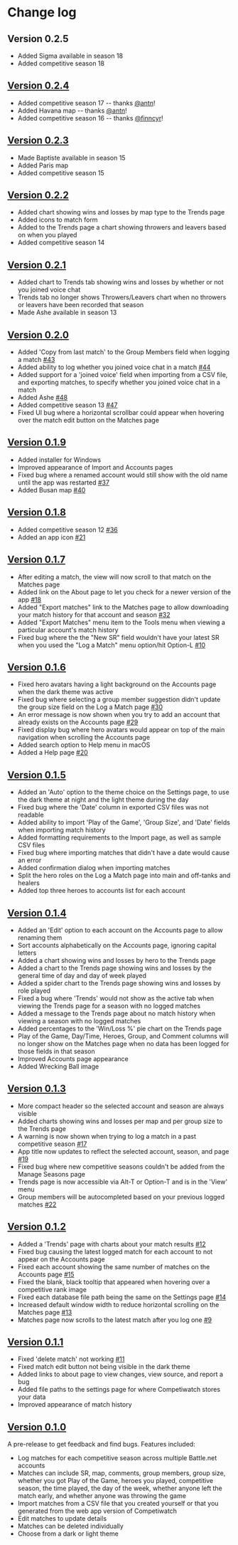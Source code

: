 # Change log

## Version 0.2.5

- Added Sigma available in season 18
- Added competitive season 18

## [Version 0.2.4](https://github.com/cheshire137/competiwatch-desktop/releases/tag/0.2.4)

- Added competitive season 17 -- thanks [@antn](https://github.com/antn)!
- Added Havana map -- thanks [@antn](https://github.com/antn)!
- Added competitive season 16 -- thanks [@finncyr](https://github.com/finncyr)!

## [Version 0.2.3](https://github.com/cheshire137/competiwatch-desktop/releases/tag/0.2.3)

- Made Baptiste available in season 15
- Added Paris map
- Added competitive season 15

## [Version 0.2.2](https://github.com/cheshire137/competiwatch-desktop/releases/tag/0.2.2)

- Added chart showing wins and losses by map type to the Trends page
- Added icons to match form
- Added to the Trends page a chart showing throwers and leavers based on when you played
- Added competitive season 14

## [Version 0.2.1](https://github.com/cheshire137/competiwatch-desktop/releases/tag/0.2.1)

- Added chart to Trends tab showing wins and losses by whether or not you joined voice chat
- Trends tab no longer shows Throwers/Leavers chart when no throwers or leavers have been recorded that season
- Made Ashe available in season 13

## [Version 0.2.0](https://github.com/cheshire137/competiwatch-desktop/releases/tag/0.2.0)

- Added 'Copy from last match' to the Group Members field when logging a match [#43](https://github.com/cheshire137/competiwatch-desktop/issues/43)
- Added ability to log whether you joined voice chat in a match [#44](https://github.com/cheshire137/competiwatch-desktop/issues/44)
- Added support for a 'joined voice' field when importing from a CSV file, and exporting matches, to specify whether you joined voice chat in a match
- Added Ashe [#48](https://github.com/cheshire137/competiwatch-desktop/issues/48)
- Added competitive season 13 [#47](https://github.com/cheshire137/competiwatch-desktop/issues/47)
- Fixed UI bug where a horizontal scrollbar could appear when hovering over the match edit button on the Matches page

## [Version 0.1.9](https://github.com/cheshire137/competiwatch-desktop/releases/tag/0.1.9)

- Added installer for Windows
- Improved appearance of Import and Accounts pages
- Fixed bug where a renamed account would still show with the old name until the app was restarted [#37](https://github.com/cheshire137/competiwatch-desktop/issues/37)
- Added Busan map [#40](https://github.com/cheshire137/competiwatch-desktop/issues/40)

## [Version 0.1.8](https://github.com/cheshire137/competiwatch-desktop/releases/tag/0.1.8)

- Added competitive season 12 [#36](https://github.com/cheshire137/competiwatch-desktop/issues/36)
- Added an app icon [#21](https://github.com/cheshire137/competiwatch-desktop/issues/21)

## [Version 0.1.7](https://github.com/cheshire137/competiwatch-desktop/releases/tag/0.1.7)

- After editing a match, the view will now scroll to that match on the Matches page
- Added link on the About page to let you check for a newer version of the app [#18](https://github.com/cheshire137/competiwatch-desktop/issues/18)
- Added "Export matches" link to the Matches page to allow downloading your match history for that account and season [#32](https://github.com/cheshire137/competiwatch-desktop/issues/32)
- Added "Export Matches" menu item to the Tools menu when viewing a particular account's match history
- Fixed bug where the the "New SR" field wouldn't have your latest SR when you used the "Log a Match" menu option/hit Option-L [#10](https://github.com/cheshire137/competiwatch-desktop/issues/10)

## [Version 0.1.6](https://github.com/cheshire137/competiwatch-desktop/releases/tag/0.1.6)

- Fixed hero avatars having a light background on the Accounts page when the dark theme was active
- Fixed bug where selecting a group member suggestion didn't update the group size field on the Log a Match page [#30](https://github.com/cheshire137/competiwatch-desktop/issues/30)
- An error message is now shown when you try to add an account that already exists on the Accounts page [#29](https://github.com/cheshire137/competiwatch-desktop/issues/29)
- Fixed display bug where hero avatars would appear on top of the main navigation when scrolling the Accounts page
- Added search option to Help menu in macOS
- Added a Help page [#20](https://github.com/cheshire137/competiwatch-desktop/issues/20)

## [Version 0.1.5](https://github.com/cheshire137/competiwatch-desktop/releases/tag/0.1.5)

- Added an 'Auto' option to the theme choice on the Settings page, to use the dark theme at night and the light theme during the day
- Fixed bug where the 'Date' column in exported CSV files was not readable
- Added ability to import 'Play of the Game', 'Group Size', and 'Date' fields when importing match history
- Added formatting requirements to the Import page, as well as sample CSV files
- Fixed bug where importing matches that didn't have a date would cause an error
- Added confirmation dialog when importing matches
- Split the hero roles on the Log a Match page into main and off-tanks and healers
- Added top three heroes to accounts list for each account

## [Version 0.1.4](https://github.com/cheshire137/competiwatch-desktop/releases/tag/0.1.4)

- Added an 'Edit' option to each account on the Accounts page to allow renaming them
- Sort accounts alphabetically on the Accounts page, ignoring capital letters
- Added a chart showing wins and losses by hero to the Trends page
- Added a chart to the Trends page showing wins and losses by the general time of day and day of week played
- Added a spider chart to the Trends page showing wins and losses by role played
- Fixed a bug where 'Trends' would not show as the active tab when viewing the Trends page for a season with no logged matches
- Added a message to the Trends page about no match history when viewing a season with no logged matches
- Added percentages to the 'Win/Loss %' pie chart on the Trends page
- Play of the Game, Day/Time, Heroes, Group, and Comment columns will no longer show on the Matches page when no data has been logged for those fields in that season
- Improved Accounts page appearance
- Added Wrecking Ball image

## [Version 0.1.3](https://github.com/cheshire137/competiwatch-desktop/releases/tag/0.1.3)

- More compact header so the selected account and season are always visible
- Added charts showing wins and losses per map and per group size to the Trends page
- A warning is now shown when trying to log a match in a past competitive season [#17](https://github.com/cheshire137/competiwatch-desktop/issues/17)
- App title now updates to reflect the selected account, season, and page [#19](https://github.com/cheshire137/competiwatch-desktop/issues/19)
- Fixed bug where new competitive seasons couldn't be added from the Manage Seasons page
- Trends page is now accessible via Alt-T or Option-T and is in the 'View' menu
- Group members will be autocompleted based on your previous logged matches [#22](https://github.com/cheshire137/competiwatch-desktop/issues/22)

## [Version 0.1.2](https://github.com/cheshire137/competiwatch-desktop/releases/tag/0.1.2)

- Added a 'Trends' page with charts about your match results [#12](https://github.com/cheshire137/competiwatch-desktop/issues/12)
- Fixed bug causing the latest logged match for each account to not appear on the Accounts page
- Fixed each account showing the same number of matches on the Accounts page [#15](https://github.com/cheshire137/competiwatch-desktop/issues/15)
- Fixed the blank, black tooltip that appeared when hovering over a competitive rank image
- Fixed each database file path being the same on the Settings page [#14](https://github.com/cheshire137/competiwatch-desktop/issues/14)
- Increased default window width to reduce horizontal scrolling on the Matches page [#13](https://github.com/cheshire137/competiwatch-desktop/issues/13)
- Matches page now scrolls to the latest match after you log one [#9](https://github.com/cheshire137/competiwatch-desktop/issues/9)

## [Version 0.1.1](https://github.com/cheshire137/competiwatch-desktop/releases/tag/0.1.1)

- Fixed 'delete match' not working [#11](https://github.com/cheshire137/competiwatch-desktop/issues/11)
- Fixed match edit button not being visible in the dark theme
- Added links to about page to view changes, view source, and report a bug
- Added file paths to the settings page for where Competiwatch stores your data
- Improved appearance of match history

## [Version 0.1.0](https://github.com/cheshire137/competiwatch-desktop/releases/tag/0.1.0)

A pre-release to get feedback and find bugs. Features included:

- Log matches for each competitive season across multiple Battle.net accounts
- Matches can include SR, map, comments, group members, group size, whether you got Play of the Game, heroes you played, competitive season, the time played, the day of the week, whether anyone left the match early, and whether anyone was throwing the game
- Import matches from a CSV file that you created yourself or that you generated from the web app version of Competiwatch
- Edit matches to update details
- Matches can be deleted individually
- Choose from a dark or light theme
